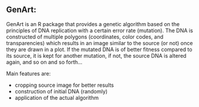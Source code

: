 ## GenArt:
GenArt is an R package that provides a genetic algorithm based on the principles of DNA replication with a certain error rate (mutation). 
The DNA is constructed of multiple polygons (coordinates, color codes, and transparencies) which results in an image similar to the source (or not) once 
they are drawn in a plot. If the mutated DNA is of better fitness compared to its source, it is kept for another mutation, if not, the source 
DNA is altered again, and so on and so forth... 

Main features are:

- cropping source image for better results
- construction of initial DNA (randomly)
- application of the actual algorithm
